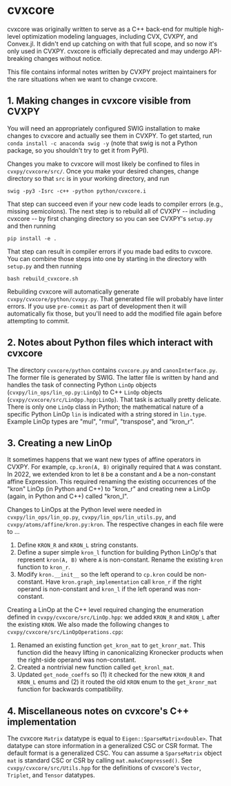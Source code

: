 # cvxcore

cvxcore was originally written to serve as a C++ back-end for multiple high-level optimization modeling languages,
including CVX, CVXPY, and Convex.jl.
It didn't end up catching on with that full scope, and so now it's only used in CVXPY.
cvxcore is officially deprecated and may undergo API-breaking changes without notice.

This file contains informal notes written by CVXPY project maintainers for the rare situations
when we want to change cvxcore.

## 1. Making changes in cvxcore visible from CVXPY

You will need an appropriately configured SWIG installation to make changes to cvxcore and actually see them in CVXPY.
To get started, run ``conda install -c anaconda swig -y`` (note that swig is not a Python package, so you shouldn't try to get it from PyPI).

Changes you make to cvxcore will most likely be confined to files in ``cvxpy/cvxcore/src/``.
Once you make your desired changes, change directory so that ``src`` is in your working directory, and run
```
swig -py3 -Isrc -c++ -python python/cvxcore.i
```
That step can succeed even if your new code leads to compiler errors (e.g., missing semicolons).
The next step is to rebuild all of CVXPY -- including cvxcore -- by first changing directory so you
can see CVXPY's ``setup.py`` and then running
```
pip install -e .
```
That step can result in compiler errors if you made bad edits to cvxcore.
You can combine those steps into one by starting in the directory with ``setup.py`` and then running
``` 
bash rebuild_cvxcore.sh
```

Rebuilding cvxcore will automatically generate ``cvxpy/cvxcore/python/cvxpy.py``.
That generated file will probably have linter errors.
If you use ``pre-commit`` as part of development then it will
automatically fix those, but you'll need to add the modified
file again before attempting to commit.

## 2. Notes about Python files which interact with cvxcore

The directory ``cvxcore/python`` contains ``cvxcore.py`` and ``canonInterface.py``.
The former file is generated by SWIG.
The latter file is written by hand and handles the task of connecting Python ``LinOp`` objects (``cvxpy/lin_ops/lin_op.py:LinOp``)
to C++ ``LinOp`` objects (``cvxpy/cvxcore/src/LinOpp.hpp:LinOp``).
That task is actually pretty delicate.
There is only one ``LinOp`` class in Python; the mathematical nature of a specific Python LinOp ``lin`` is indicated
with a string stored in ``lin.type``.
Example LinOp types are "mul", "rmul", "transpose", and "kron_r".


## 3. Creating a new LinOp

It sometimes happens that we want new types of affine operators in CVXPY.
For example, ``cp.kron(A, B)`` originally required that ``A`` was constant.
In 2022, we extended kron to let ``B`` be a constant and ``A`` be a non-constant affine Expression.
This required renaming the existing occurrences of the "kron" LinOp (in Python and C++) to "kron_r"
and creating new a LinOp (again, in Python and C++) called "kron_l".

Changes to LinOps at the Python level were needed in ``cvxpy/lin_ops/lin_op.py``, ``cvxpy/lin_ops/lin_utils.py``, and
``cvxpy/atoms/affine/kron.py:kron``.
The respective changes in each file were to ...
 1. Define ``KRON_R`` and ``KRON_L`` string constants.
 2. Define a super simple ``kron_l`` function for building Python LinOp's that represent ``kron(A, B)`` where ``A`` is non-constant.
    Rename the existing ``kron`` function to ``kron_r``.
 3. Modify ``kron.__init__`` so the left operand to ``cp.kron`` could be non-constant.
    Have ``kron.graph_implementation`` call ``kron_r`` if the right operand is non-constant and
    ``kron_l`` if the left operand was non-constant. 

Creating a LinOp at the C++ level required changing the enumeration defined in 
``cvxpy/cvxcore/src/LinOp.hpp``: we added ``KRON_R`` and ``KRON_L`` after the existing ``KRON``.
We also made the following changes to ``cvxpy/cvxcore/src/LinOpOperations.cpp``:
 1. Renamed an existing function ``get_kron_mat`` to ``get_kronr_mat``. This function did the heavy
    lifting in canonicalizing Kronecker products when the right-side operand was non-constant.
 2. Created a nontrivial new function called ``get_kronl_mat``.
 3. Updated ``get_node_coeffs`` so (1) it checked for the new ``KRON_R`` and ``KRON_L`` enums and (2)
   it routed the old ``KRON`` enum to the ``get_kronr_mat`` function for backwards compatibility.
 

## 4. Miscellaneous notes on cvxcore's C++ implementation

The cvxcore ``Matrix`` datatype is equal to ``Eigen::SparseMatrix<double>``. That datatype can store
information in a generalized CSC or CSR format. The default format is a generalized CSC. You can 
assume a ``SparseMatrix`` object ``mat`` is standard CSC or CSR by calling ``mat.makeCompressed()``.
See ``cvxpy/cvxcore/src/Utils.hpp`` for the definitions of cvxcore's ``Vector``, ``Triplet``, and ``Tensor``
datatypes.
